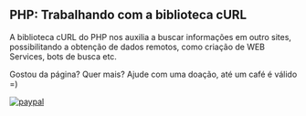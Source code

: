 ## PHP: Trabalhando com a biblioteca cURL

A biblioteca cURL do PHP nos auxilia a buscar informações em outro sites, possibilitando a obtenção de dados remotos, como criação de WEB Services, bots de busca etc.

Gostou da página? Quer mais? Ajude com uma doação, até um café é válido =)

[![paypal](https://www.paypalobjects.com/pt_BR/BR/i/btn/btn_donateCC_LG.gif)](https://www.paypal.com/cgi-bin/webscr?cmd=_s-xclick&hosted_button_id=BB4E5XX7WQBNA)
